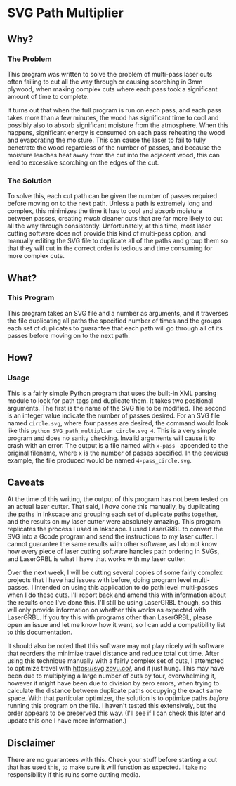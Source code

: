 # SVG Path Multiplier

## Why?

### The Problem

This program was written to solve the problem of multi-pass laser cuts often failing to cut all the way through or causing scorching in 3mm plywood, when making complex cuts where each pass took a significant amount of time to complete.

It turns out that when the full program is run on each pass, and each pass takes more than a few minutes, the wood has significant time to cool and possibly also to absorb significant moisture from the atmosphere.  When this happens, significant energy is consumed on each pass reheating the wood and evaporating the moisture.  This can cause the laser to fail to fully penetrate the wood regardless of the number of passes, and because the moisture leaches heat away from the cut into the adjacent wood, this can lead to excessive scorching on the edges of the cut.

### The Solution

To solve this, each cut path can be given the number of passes required before moving on to the next path.  Unless a path is extremely long and complex, this minimizes the time it has to cool and absorb moisture between passes, creating _much_ cleaner cuts that are far more likely to cut all the way through consistently.  Unfortunately, at this time, most laser cutting software does not provide this kind of multi-pass option, and manually editing the SVG file to duplicate all of the paths and group them so that they will cut in the correct order is tedious and time consuming for more complex cuts.


## What?

### This Program

This program takes an SVG file and a number as arguments, and it traverses the file duplicating all paths the specified number of times and the groups each set of duplicates to guarantee that each path will go through all of its passes before moving on to the next path.

## How?

### Usage

This is a fairly simple Python program that uses the built-in XML parsing module to look for path tags and duplicate them.  It takes two positional arguments.  The first is the name of the SVG file to be modified.  The second is an integer value indicate the number of passes desired.  For an SVG file named `circle.svg`, where four passes are desired, the command would look like this `python SVG_path_multiplier circle.svg 4`.  This is a very simple program and does no sanity checking.  Invalid arguments will cause it to crash with an error.  The output is a file named with `x-pass_` appended to the original filename, where x is the number of passes specified.  In the previous example, the file produced would be named `4-pass_circle.svg`.


## Caveats

At the time of this writing, the output of this program has not been tested on an actual laser cutter.  That said, I _have_ done this manually, by duplicating the paths in Inkscape and grouping each set of duplicate paths together, and the results on my laser cutter were absolutely amazing.  This program replicates the process I used in Inkscape.  I used LaserGRBL to convert the SVG into a Gcode program and send the instructions to my laser cutter.  I cannot guarantee the same results with other software, as I do not know how every piece of laser cutting software handles path ordering in SVGs, and LaserGRBL is what I have that works with my laser cutter.

Over the next week, I will be cutting several copies of some fairly complex projects that I have had issues with before, doing program level multi-passes.  I intended on using this application to do path level multi-passes when I do these cuts.  I'll report back and amend this with information about the results once I've done this.  I'll still be using LaserGRBL though, so this will only provide information on whether this works as expected with LaserGRBL.  If you try this with programs other than LaserGRBL, please open an issue and let me know how it went, so I can add a compatibility list to this documentation.

It should also be noted that this software may not play nicely with software that reorders the minimize travel distance and reduce total cut time.  After using this technique manually with a fairly complex set of cuts, I attempted to optimize travel with https://svg.zovu.co/, and it just hung.  This may have been due to multiplying a large number of cuts by four, overwhelming it, however it might have been due to division by zero errors, when trying to calculate the distance between duplicate paths occupying the exact same space.  With that particular optimizer, the solution is to optimize paths _before_ running this program on the file.  I haven't tested this extensively, but the order appears to be preserved this way.  (I'll see if I can check this later and update this one I have more information.)


## Disclaimer

There are no guarantees with this.  Check your stuff before starting a cut that has used this, to make sure it will function as expected.  I take no responsibility if this ruins some cutting media.

